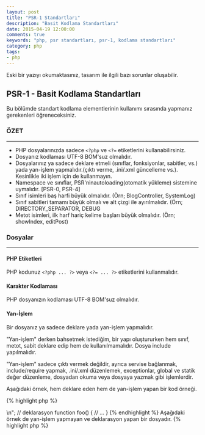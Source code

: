 ```yaml
---
layout: post
title: "PSR-1 Standartları"
description: "Basit Kodlama Standartları"
date: 2015-04-19 12:00:00
comments: true
keywords: "php, psr standartları, psr-1, kodlama standartları"
category: php
tags:
- php
---
```


<div class="alert alert-warning">
	Eski bir yazıyı okumaktasınız, tasarım ile ilgili bazı sorunlar oluşabilir.
</div>

## PSR-1 - Basit Kodlama Standartları

Bu bölümde standart kodlama elementlerinin kullanımı sırasında yapmanız gerekenleri öğreneceksiniz.

### ÖZET
--------

- PHP dosyalarınızda sadece `<?php` ve `<?=` etiketlerini kullanabilirsiniz.
- Dosyanız kodlaması UTF-8 BOM'suz olmalıdır.
- Dosyalarınız ya sadece deklare etmeli (sınıflar, fonksiyonlar, sabitler, vs.) yada yan-işlem yapmalıdır.(çıktı verme, .ini/.xml güncelleme vs.). Kesinlikle iki işlem için de kullanmayın.
- Namespace ve sınıflar, PSR'ninautoloading(otomatik yükleme) sistemine uymalıdır. [PSR-0, PSR-4]
- Sınıf isimleri baş harfi büyük olmalıdır. (Örn; BlogController, SystemLog)
- Sınıf sabitleri tamamı büyük olmalı ve alt çizgi ile ayırılmalıdır. (Örn; DIRECTORY_SEPARATOR, DEBUG 
- Metot isimleri, ilk harf hariç kelime başları büyük olmalıdır. (Örn; showIndex, editPost)

### Dosyalar
------------

#### PHP Etiketleri

PHP kodunuz `<?php ... ?>` veya `<?= ... ?>` etiketlerini kullanmalıdır.

#### Karakter Kodlaması

PHP dosyanızın kodlaması UTF-8 BOM'suz olmalıdır.

#### Yan-İşlem
Bir dosyanız ya sadece deklare yada yan-işlem yapmalıdır. 

"Yan-işlem" derken bahsetmek istediğim, bir yapı oluştururken hem sınıf, metot, sabit deklare edip hem de kullanılmamalıdır. Dosya include yapılmalıdır.

"Yan-işlem" sadece çıktı vermek değildir, ayrıca servise bağlanmak, include/require yapmak, .ini/.xml düzenlemek, exceptionlar, global ve statik değer düzenleme, dosyadan okuma veya dosyaya yazmak gibi işlemlerdir.

Aşağıdaki örnek, hem deklare eden hem de yan-işlem yapan bir kod örneği.

{% highlight php %}
<?php
// yan-işlem: ini ayarlarını düzenleme
ini_set("error_reporting", E_ALL);

// yan-işlem: dosya include etme
include "file.php";

// yan-işlem: çıktı verme
echo "<html>\n";

// deklarasyon
function foo()
{
	// ...
}
{% endhighlight %}

Aşağıdaki örnek de yan-işlem yapmayan ve deklarasyon yapan bir dosyadır.

{% highlight php %}
<?php
// deklarasyon
function foo()
{
	// ...
}

// koşula bağlı deklarasyon, yan-işlem **değildir**.
if ( ! function_exists("bar")) {
	function bar()
    {
    	// ...
    }
}
{% endhighlight %}

### Namespace ve Sınıf İsimleri
-------------------------------

Namespaceler ve sınıflar, PSR'nin otomatik yükleme kurallarına uymalıdır. [PSR-0, PSR-4]

Bu demek oluyor ki, her sınıf kendi dosyasının içinde ve en az 1 namespace altında olmalıdır.

Sınıf isimleri baş harfleri büyük tanımlanmalıdır. (Örn; StockController)

PHP 5.3 ve sonrasını kullananlar normal namespace kullanabilir. Örnek olarak;

{% highlight php %}
<?php
// PHP 5.3 ve sonrası:
namespace Vendor\Controller;

class Foo
{
}
{% endhighlight %}

PHP 5.2.x ve öncesini kullananlar şu şekilde kullanabilir:

{% highlight php %}
<?php
// PHP 5.2.x ve öncesi:
class Vendor_Controller_Foo
{
}
{% endhighlight %}

### Sınıf Sabitleri, Ayarlar ve Metotlar

Buradaki "sınıf"tan kastım, tüm sınıflardır.(class, interface, trait)

#### Sabitler

Sınıf sabitleri tamamen büyük olmalıdır ve alt çizgi ile kelimeler ayrılmalıdır. Örnek olarak:

{% highlight php %}
<?php
namespace Vendor\Controller;

class Foo
{
    const VERSION       = '1.0';
    const DATE_APPROVED = '2014-12-12';
}
{% endhighlight %}

#### Ayarlar

Şuan için belirlenmiş bir sabit yok. $BasHarfleriBuyuk, $ilkHarfiKucuk, veya $alt_cizgi isimlerini istediğiniz gibi kullanabilirsiniz.

Fakat unutulmamalıdır ki, adlandırma kuralları makul olmalıdır. Anlaşılır bir isim seçilmelidir.


#### Metotlar

Metot isimleri ilk harfi küçük ve diğer kelime başları büyük olmalıdır. (Örn; showIndex, editPost)